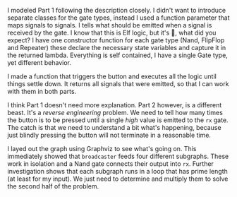 I modeled Part 1 following the description closely. I didn't want to introduce separate
classes for the gate types, instead I used a function parameter that maps signals to signals.
I tells what should be emitted when a signal is received by the gate. I know that this is 
Elf logic, but it's 🎄, what did you expect? I have one constructor function for each
gate type (Nand, FlipFlop and Repeater) these declare the necessary state variables
and capture it in the returned lambda. Everything is self contained, I have a single Gate type, 
yet different behavior.

I made a function that triggers the button and executes all the logic until things settle down.
It returns all signals that were emitted, so that I can work with them in both parts.

I think Part 1 doesn't need more explanation. Part 2 however, is a different beast. It's a _reverse 
engineering_ problem.  We need to tell how many times the button is to be pressed until a 
single _high_ value is emitted to the `rx` gate. The catch is that we need to understand a
bit what's happening, because just blindly pressing the button will not terminate in a reasonable time.

I layed out the graph using Graphviz to see what's going on. This immediately showed that 
`broadcaster` feeds four different subgraphs. These work in isolation and a Nand gate
connects their output into `rx`. Further investigation shows that each subgraph runs in a loop 
that has prime length (at least for  my input). We just need to determine and multiply 
them to solve the second half of the problem.
